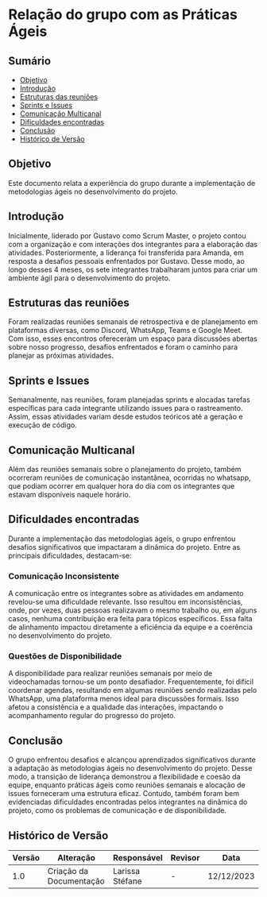 # Relação do grupo com as Práticas Ágeis

## Sumário

* [Objetivo](#Objetivo)
* [Introdução](#Introdução)
* [Estruturas das reuniões](#Estruturas-das-reuniões)
* [Sprints e Issues](#Sprints-e-Issues)
* [Comunicação Multicanal](#Comunicação-Multicanal)
* [Dificuldades encontradas](#Dificuldades-encontradas)
* [Conclusão](#Conclusão)
* [Histórico de Versão](#Histórico_de_Versão)

## Objetivo

Este documento relata a experiência do grupo durante a implementação de metodologias ágeis no desenvolvimento do projeto.

## Introdução

Inicialmente, liderado por Gustavo como Scrum Master, o projeto contou com a organização e com interações dos integrantes para a elaboração das atividades. Posteriormente, a liderança foi transferida para Amanda, em resposta a desafios pessoais enfrentados por Gustavo. Desse modo, ao longo desses 4 meses, os sete integrantes trabalharam juntos para criar um ambiente ágil para o desenvolvimento do projeto.

## Estruturas das reuniões

Foram realizadas reuniões semanais de retrospectiva e de planejamento em plataformas diversas, como Discord, WhatsApp, Teams e Google Meet. Com isso, esses encontros ofereceram um espaço para discussões abertas sobre nosso progresso, desafios enfrentados e foram o caminho para planejar as próximas atividades.

## Sprints e Issues

Semanalmente, nas reuniões, foram planejadas sprints e alocadas tarefas específicas para cada integrante utilizando issues para o rastreamento. Assim, essas atividades variam desde estudos teóricos até a geração e execução de código.

## Comunicação Multicanal

Além das reuniões semanais sobre o planejamento do projeto, também ocorreram reuniões de comunicação instantânea, ocorridas no whatsapp, que podiam ocorrer em qualquer hora do dia com os integrantes que estavam disponíveis naquele horário.

## Dificuldades encontradas

Durante a implementação das metodologias ágeis, o grupo enfrentou desafios significativos que impactaram a dinâmica do projeto. Entre as principais dificuldades, destacam-se:

### Comunicação Inconsistente

A comunicação entre os integrantes sobre as atividades em andamento revelou-se uma dificuldade relevante. Isso resultou em inconsistências, onde, por vezes, duas pessoas realizavam o mesmo trabalho ou, em alguns casos, nenhuma contribuição era feita para tópicos específicos. Essa falta de alinhamento impactou diretamente a eficiência da equipe e a coerência no desenvolvimento do projeto.

### Questões de Disponibilidade

A disponibilidade para realizar reuniões semanais por meio de videochamadas tornou-se um ponto desafiador. Frequentemente, foi difícil coordenar agendas, resultando em algumas reuniões sendo realizadas pelo WhatsApp, uma plataforma menos ideal para discussões formais. Isso afetou a consistência e a qualidade das interações, impactando o acompanhamento regular do progresso do projeto.

## Conclusão

O grupo enfrentou desafios e alcançou aprendizados significativos durante a adaptação às metodologias ágeis no desenvolvimento do projeto. Desse modo, a transição de liderança demonstrou a flexibilidade e coesão da equipe, enquanto práticas ágeis como reuniões semanais e alocação de issues forneceram uma estrutura eficaz.
Contudo, também foram bem evidenciadas dificuldades encontradas pelos integrantes na dinâmica do projeto, como os problemas de comunicação e de disponibilidade.


 ## Histórico de Versão
| Versão | Alteração | Responsável | Revisor | Data |
| - | - | - | - | - |
| 1.0 | Criação da Documentação| Larissa Stéfane | - | 12/12/2023
